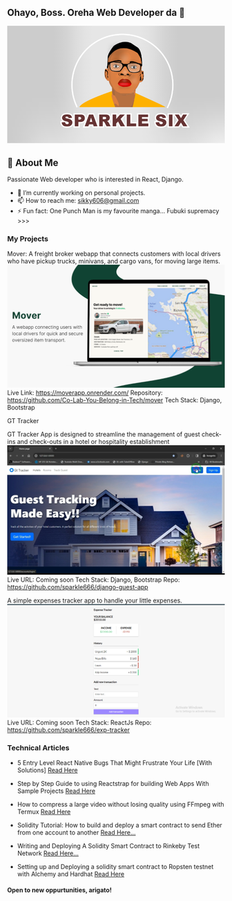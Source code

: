 ## Ohayo, Boss. Oreha Web Developer da 👋
![Yours Truly](sparklehalf.PNG)


## 🚀 About Me
Passionate Web developer who is interested in React, Django.
- 🔭 I’m currently working on personal projects.
- 📫 How to reach me: sikky606@gmail.com
- ⚡ Fun fact: One Punch Man is my favourite manga... Fubuki supremacy >>>

### My Projects
Mover: A freight broker webapp that connects customers with local drivers who have pickup trucks, minivans, and cargo vans, for moving large items.
![Mover](moverapp.png)
Live Link: https://moverapp.onrender.com/
Repository: https://github.com/Co-Lab-You-Belong-in-Tech/mover
Tech Stack: Django, Bootstrap


GT Tracker

GT Tracker App is designed to streamline the management of guest check-ins and check-outs in a hotel or hospitality establishment
![Gtracker](gtracker.jpg)
Live URL: Coming soon
Tech Stack: Django, Bootstrap
Repo: https://github.com/sparkle666/django-guest-app

A simple expenses tracker app to handle your little expenses.
![Expense Tracker](exp_tracker.png)
Live URL: Coming soon
Tech Stack: ReactJs
Repo: https://github.com/sparkle666/exp-tracker

### Technical Articles
- 5 Entry Level React Native Bugs That Might Frustrate Your Life [With Solutions] [Read Here](https://dev.to/sparklesix/5-entry-level-react-native-bugs-that-might-frustrate-your-life-with-solutions-3abp)

- Step by Step Guide to using Reactstrap for building Web Apps With Sample Projects [Read Here](https://dev.to/sparklesix/step-by-step-guide-to-using-reactstrap-for-building-web-apps-with-sample-projects-455b)


- How to compress a large video without losing quality using FFmpeg with Termux [Read Here](https://dev.to/sparklesix/how-to-compress-a-large-video-without-losing-quality-using-ffmpeg-with-termux-1dhi)

- Solidity Tutorial: How to build and deploy a smart contract to send Ether from one account to another [Read Here...](https://dev.to/sparklesix/solidity-tutorial-how-to-build-and-deploy-a-smart-contract-to-send-ether-from-one-account-to-another-n54)
  
- Writing and Deploying A Solidity Smart Contract to Rinkeby Test Network [Read Here…](https://dev.to/sparklesix/writing-and-deploying-a-solidity-smart-contract-to-rinkeby-test-network-2d0k)
  
- Setting up and Deploying a solidity smart contract to Ropsten testnet with Alchemy and Hardhat [Read Here](https://sixtusanyanwu.hashnode.dev/setting-up-and-deploying-a-solidity-smart-contract-to-ropsten-testnet-with-alchemy-and-hardhat)

#### Open to new oppurtunities, arigato!
<!--
**sparkle666/sparkle666** is a ✨ _special_ ✨ repository because its `README.md` (this file) appears on your GitHub profile.

Here are some ideas to get you started:

- 🔭 I’m currently working on ...
- 🌱 I’m currently learning ...
- 👯 I’m looking to collaborate on ...
- 🤔 I’m looking for help with ...
- 💬 Ask me about ...
- 📫 How to reach me: ...
- 😄 Pronouns: ...
- ⚡ Fun fact: ...
-->
